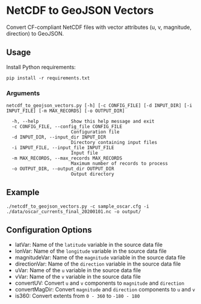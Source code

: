 # NetCDF to GeoJSON Vectors

Convert CF-compliant NetCDF files with vector attributes (u, v, magnitude, direction) to GeoJSON.

## Usage

Install Python requirements:

`pip install -r requirements.txt`

### Arguments

```
netcdf_to_geojson_vectors.py [-h] [-c CONFIG_FILE] [-d INPUT_DIR] [-i INPUT_FILE] [-m MAX_RECORDS] [-o OUTPUT_DIR]
```

```
  -h, --help            Show this help message and exit
  -c CONFIG_FILE, --config_file CONFIG_FILE
                        Configuration file
  -d INPUT_DIR, --input_dir INPUT_DIR
                        Directory containing input files
  -i INPUT_FILE, --input_file INPUT_FILE
                        Input file
  -m MAX_RECORDS, --max_records MAX_RECORDS
                        Maximum number of records to process
  -o OUTPUT_DIR, --output_dir OUTPUT_DIR
                        Output directory
```

## Example

```shell
./netcdf_to_geojson_vectors.py -c sample_oscar.cfg -i ./data/oscar_currents_final_20200101.nc -o output/
```

## Configuration Options

* latVar: Name of the `latitude` variable in the source data file
* lonVar: Name of the `longitude` variable in the source data file
* magnitudeVar: Name of the `magnitude` variable in the source data file
* directionVar: Name of the `direction` variable in the source data file
* uVar: Name of the `u` variable in the source data file
* vVar: Name of the `v` variable in the source data file
* convertUV: Convert `u` and `v` components to `magnitude` and `direction`
* convertMagDir: Convert `magnitude` and `direction` components to `u` and `v`
* is360: Convert extents from `0 - 360` to `-180 - 180`
